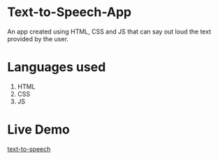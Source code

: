 # Text-to-Speech-App
An app created using HTML, CSS and JS that can say out loud the text provided by the user.

# Languages used
1. HTML
2. CSS
3. JS

# Live Demo
[text-to-speech](https://www.example.com)
